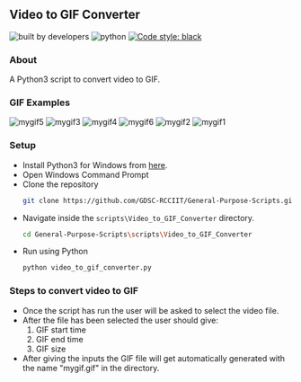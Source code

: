 ## Video to GIF Converter

![built by developers](http://ForTheBadge.com/images/badges/built-by-developers.svg)
![python](https://img.shields.io/badge/language-Python-orange?style=for-the-badge)
[![Code style: black](https://img.shields.io/badge/code%20style-black-000000.svg?style=plasitc)](https://github.com/psf/black)

### About

A Python3 script to convert video to GIF.

### GIF Examples
![mygif5](https://user-images.githubusercontent.com/50899339/136929374-94e8784f-102b-4225-ae29-0087930b7f35.gif)
![mygif3](https://user-images.githubusercontent.com/50899339/136928157-bc6efc3b-8618-4f76-a3f4-edf747a4fcbc.gif)
![mygif4](https://user-images.githubusercontent.com/50899339/136928164-14d5dd8f-636b-4d39-948a-d2ebda9e8e4c.gif)
![mygif6](https://user-images.githubusercontent.com/50899339/136929902-39dcee65-1ac6-4e38-8f34-a1114a420dd4.gif)
![mygif2](https://user-images.githubusercontent.com/50899339/136928102-7c44384f-ac50-4415-8794-48089fbad981.gif)
![mygif1](https://user-images.githubusercontent.com/50899339/136928184-6c63d074-135b-4536-856b-06d0c566dbf0.gif)




### Setup

* Install Python3 for Windows from [here](https://python.org).
* Open Windows Command Prompt
* Clone the repository
  ```bash
  git clone https://github.com/GDSC-RCCIIT/General-Purpose-Scripts.git
  ```
* Navigate inside the ```scripts\Video_to_GIF_Converter``` directory.
  ```bash
  cd General-Purpose-Scripts\scripts\Video_to_GIF_Converter
  ```
* Run using Python
  ```bash
  python video_to_gif_converter.py
  ```


### Steps to convert video to GIF

 * Once the script has run the user will be asked to select the video file.
 * After the file has been selected the user should give:
   1) GIF start time
   2) GIF end time
   3) GIF size
 * After giving the inputs the GIF file will get automatically generated with the name "mygif.gif" in the directory. 
 
 


